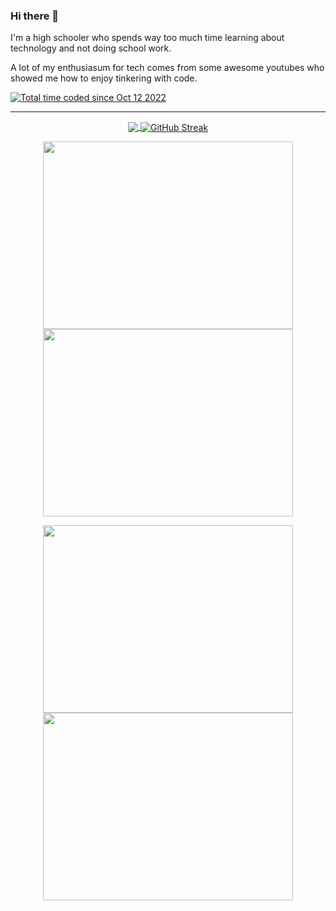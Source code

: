 ### Hi there 👋
I'm a high schooler who spends way too much time learning about technology and not doing school work.

A lot of my enthusiasum for tech comes from some awesome youtubes who showed me how to enjoy tinkering with code. 

<a href="https://wakatime.com/@a74de5a2-6029-42fc-af5a-6c68022b44ae"><img src="https://wakatime.com/badge/user/a74de5a2-6029-42fc-af5a-6c68022b44ae.svg" alt="Total time coded since Oct 12 2022" /></a>
<hr>
<div align="center">
  <a href="https://github.com/anuraghazra/github-readme-stats">
    <img align="center" width+200 src="https://github-readme-stats.vercel.app/api?username=aamirazad&theme=rose_pine&show_icons=true&card_width=300" />
  </a>
  <a href="https://git.io/streak-stats">
    <img align="center" src="https://github-readme-streak-stats.herokuapp.com?user=aamirazad&theme=dark&mode=weekly&card_width=350" alt="GitHub Streak" />
  </a>
</div>
<p align="center"><a href="https://wakatime.com/@aamira">
  <img align="center" width="400" height="300" src="https://wakatime.com/share/@AamirA/51c985fe-39f5-45c7-b07b-a595e6955ec0.svg" />
</a>
<a href="https://wakatime.com/@aamira">
  <img align="center" width="400" height="300" src="https://wakatime.com/share/@AamirA/474e3c38-1b2e-4905-bea1-c905cffdb40d.svg" />
</a></p>

<p align="center"><a href="https://wakatime.com/@aamira">
  <img align="center" width="400" height="300" src="https://wakatime.com/share/@AamirA/cfbaafd0-2c66-46f4-a9d1-4c22dce0d3c4.svg" />
</a>
  <a href="https://wakatime.com/@aamira">
  <img align="center" width="400" height="300" src="https://wakatime.com/share/@AamirA/2634283f-c56e-4627-a9cb-afde8849a03b.svg" />
</a></p>
